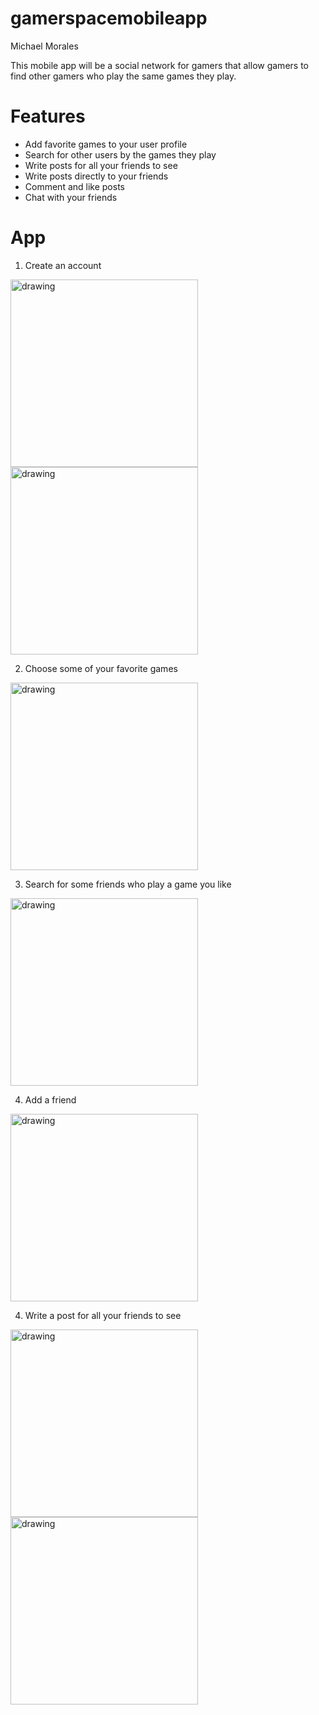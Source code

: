# gamerspacemobileapp

Michael Morales

This mobile app will be a social network for gamers that allow gamers to find other gamers who play the same games they play.

# Features
* Add favorite games to your user profile
* Search for other users by the games they play
* Write posts for all your friends to see
* Write posts directly to your friends
* Comment and like posts
* Chat with your friends

# App
1. Create an account
<img src="/screenshots/start_screen.png" alt="drawing" width="300"/>
<img src="/screenshots/create_account_screen.png" alt="drawing" width="300"/>

2. Choose some of your favorite games
<img src="/screenshots/favorite_games_screen.png" alt="drawing" width="300"/>

3. Search for some friends who play a game you like
<img src="/screenshots/search_screen.png" alt="drawing" width="300"/>

4. Add a friend
<img src="/screenshots/add_friend_screen.png" alt="drawing" width="300"/>

4. Write a post for all your friends to see
<img src="/screenshots/write_post_screen.png" alt="drawing" width="300"/>
<img src="/screenshots/home_screen.png" alt="drawing" width="300"/>





